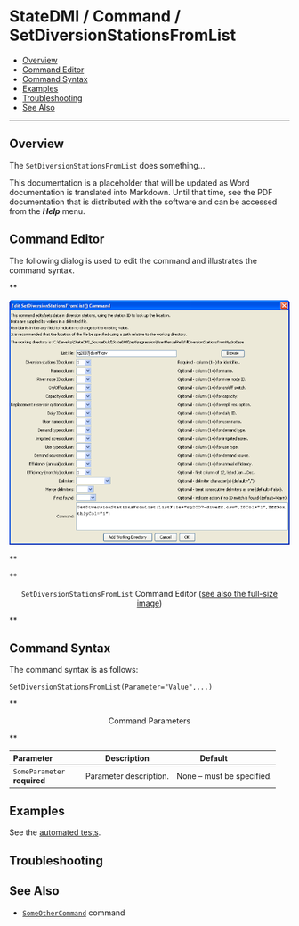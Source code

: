 # StateDMI / Command / SetDiversionStationsFromList #

* [Overview](#overview)
* [Command Editor](#command-editor)
* [Command Syntax](#command-syntax)
* [Examples](#examples)
* [Troubleshooting](#troubleshooting)
* [See Also](#see-also)

-------------------------

## Overview ##

The `SetDiversionStationsFromList` does something...

This documentation is a placeholder that will be updated as Word documentation is translated into Markdown.
Until that time, see the PDF documentation that is distributed with the software and can be accessed
from the ***Help*** menu.

## Command Editor ##

The following dialog is used to edit the command and illustrates the command syntax.

**<p style="text-align: center;">
![SetDiversionStationsFromList](SetDiversionStationsFromList.png)
</p>**

**<p style="text-align: center;">
`SetDiversionStationsFromList` Command Editor (<a href="../SetDiversionStationsFromList.png">see also the full-size image</a>)
</p>**

## Command Syntax ##

The command syntax is as follows:

```text
SetDiversionStationsFromList(Parameter="Value",...)
```
**<p style="text-align: center;">
Command Parameters
</p>**

| **Parameter**&nbsp;&nbsp;&nbsp;&nbsp;&nbsp;&nbsp;&nbsp;&nbsp;&nbsp;&nbsp;&nbsp;&nbsp; | **Description** | **Default**&nbsp;&nbsp;&nbsp;&nbsp;&nbsp;&nbsp;&nbsp;&nbsp;&nbsp;&nbsp; |
| --------------|-----------------|----------------- |
|`SomeParameter`<br>**required**|Parameter description.|None – must be specified.|

## Examples ##

See the [automated tests](https://github.com/OpenCDSS/cdss-app-statedmi-test/tree/master/test/regression/commands/SetDiversionStationsFromList).

## Troubleshooting ##

## See Also ##

* [`SomeOtherCommand`](../SomeOtherCommand/SomeOtherCommand) command
